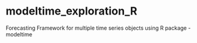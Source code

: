 # modeltime_exploration_R

Forecasting Framework for multiple time series objects using R package - modeltime

